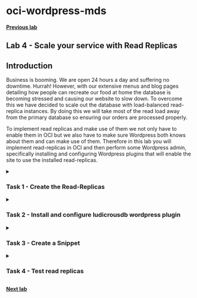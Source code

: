 # oci-wordpress-mds

**[Previous lab](./mds_enable_ha.md)**

## Lab 4 - Scale your service with Read Replicas

## Introduction
Business is booming. We are open 24 hours a day and suffering no downtime. Hurrah! However, with our extensive menus and blog pages detailing how people can recreate our food at home the database is becoming stressed and causing our website to slow down. To overcome this we have decided to scale out the database with load-balanced read-replica instances. By doing this we will take most of the read load away from the primary database so ensuring our orders are processed properly. 

To implement read replicas and make use of them we not only have to enable them in OCI but we also have to make sure Wordpress both knows about them and can make use of them. Therefore in this lab you will implement read-replicas in OCI and then perform some Wordpress admin, specifically installing and configuring Wordpress plugins that will enable the site to use the installed read-replicas. 

<details>
<summary><h3>Task 1 - Create the Read-Replicas</h3></summary>

1. Connect to OCI Dashboard

2. Navigate to MySQL HeatWave database instances page 

    ![OCI Burger menu for MySQL HeatWave Database instances](../images/./OCI-burger_menu-databases-db_system.png)

3. Click on your HA instance's name to see the details.

    ![OCI MySQL HeatWave Database Service instances list](../images/./OCI-mds-instances-list.png)

3. Scroll down the page until you see the menu on the left-hand-side, then select "Read Replicas" and click on "Create read replica"

    ![OCI MySQL HeatWave Database Service instance read replicas](../images/./OCI-mds-read_replicas-empty.png)

4. Change the "Name" to "mysqlreadreplica1" and press "Create read replica"

    ![OCI MySQL HeatWave Database Service create read replica 1](../images/./OCI-mds-read_replicas-create1.png)

5. Without waiting for the first replica to complete, click on "Create replica" again in order to create a second replica. This time call the replica "mysqlreadreplica2" and then confirm.

    ![OCI MySQL HeatWave Database Service create read replica 2](../images/./OCI-mds-read_replicas-create2.png)

6. Replica creation takes some time, so please don't wait and continue with next task

    ![OCI MySQL HeatWave Database Service creating replicas](../images/./OCI-mds-read_replicas-creating_replicas.png)

</details>


<details>
<summary><h3>Task 2 - Install and configure ludicrousdb wordpress plugin</h3></summary>

1. Connect with ssh to your wordpress server, as you did in lab 1

2. Execute these commands to install the ludicrousdb plugin

    ``` shell
    cd /var/www/html/wp-content/plugins
    sudo wget https://github.com/stuttter/ludicrousdb/archive/refs/heads/master.zip
    sudo unzip master.zip
    sudo mv ludicrousdb-master ludicrousdb
    sudo rm master.zip
    sudo chown -R apache. ludicrousdb
    sudo cp ludicrousdb/ludicrousdb/drop-ins/db.php ../db.php
    sudo cp ludicrousdb/ludicrousdb/drop-ins/db-config.php ../../

    ```

4. Retrieve the MySQL load balancer Endpoint for read replicas.  
    Return to OCI Dashboard and go to MySQL HeatWave database instances

    ![OCI Burger menu for MySQL HeatWave Database instances](../images/./OCI-burger_menu-databases-db_system.png)

5. Click on your HA instance's name "MySQLInstance" to see the details.

    ![OCI MySQL HeatWave Database Service instances list](../images/./OCI-mds-instances-list.png)
6. Scroll down the page, and in the menu on the left of the page choose "Endpoints".   
    Here you will see the IP address of your instance for read write access **DB system primary** and for the read replicas load balancer **Read replica load balancer**. Write down these two IP addresses because they will be needed in the next steps

    ![OCI MySQL Database Service instance Endpoints](../images/./OCI-mds-read_replicas-endpoints.png)

7. We must now configure LudicrousDB to use the Read Replica Load Balancer. With an editor (like vim or nano) edit the db-config.php configuration file:

    ``` shell
    cd /var/www/html/
    sudo vim db-config.php 

    ```

8. Scroll down the file to the database configuration section **$wpdb->add_database( array(** see the example below

    ![Ludicrousdb database configuration file](../images/./ludicrousdb-db_configuration_empty.png)

9. Edit the lines shown below using the IP addresses retrieved in the earlier step  

    ![Ludicrousdb database configuration file](../images/./ludicrousdb-db_configuration_sample.png)

10. Save your changes and return to the Restaurant web page. Check that the web site is still working and there are no issues with the new plugin

</details>

<details>
<summary><h3>Task 3 - Create a Snippet</h3></summary>

In order to test our read-replicas we need to create a snippet
    
1. Login to Wordpress as the Wordpress admin (http://***public-ip-address***/wp-admin) and enter the requested credentials

    ![Wordpress login](../images/WP_wp_admin.png)

2. In the wordpress management page choose "Plugins" from the left-hand-side menu, then click the button "Add New"

    ![Wordpress plugins menu](../images/WP-plugins_menu.png)

3. In the text box next to to the "Keyword" drop down (top right side of the page) enter "snippets" and press return (see below). This will bring up some available plugins

    ![Wordpress snippets plugin search](../images/WP-plugins-snippets_search.png)

4. Select the "WPCode" plugin and click on "Install Now"

    ![Wordpress WPCode isntallation](../images/WP-plugins-snippets-wpcode-install.png)

5. From left-hand-side menu choose Installed plugins, then press "Activate"under "WPCode Lite"

    ![Wordpress WPCode plugin activation](../images/WP-plugins-snippets-wpcode-activate.png)

6. A new menu option called "Code Snippets" will now be visible in the left side menu.  
    Click on "Code Snippets"

    ![Wordpress WPCOde snippet menu](../images/WP-plugins-wpcode_menu.png)

7. Click on "+ Add Snippet" in the left-hand menu and then hover your mouse over "Add Your Custom Code (New Snippet)" option. This will cause a new button, "Use snippet" to be displayed. Click on it.

    ![Wordpress WPCode add new snippet](../images/WP-plugins-wpcode-add_new.png)

8. In the Edit Snippet page (see image below):
    1. Enter the title of your snippet, use: "read replicas check"
    2. Select "Code Type": PHP
    3. insert this code in "Code Preview"
        ``` php
        <?php
        global $wpdb;
        $result = $wpdb->get_results("select @@hostname as host");
        echo "<strong>host:</strong> " . $result[0]->host;
        ?>
        ```
    4. Scroll down to "insertion" and click "Run Everywhere" in "Location" to expand the section
    5. Select "Page-Specific"
    6. Click on "Insert Before Paragraph"

    ![Wordpress snippet settings](../images/WP-plugins-wpcode-snippet_conf1.png)

9. Scroll down to the Insertion section. Keep the defaults as they are: location should read "Insert before paragraph" and paragraph number should be "1" 
    1. Click Inactive switch to activate (the name won't change but the background of the switch should turn blue)
    2. Click on the button in the top left of the screen next to the "Inactive" switch. If this is your first pass it will have a "Save" label, if this a subsequent pass (due to an earlier mistake) it will have an "Update" label.

    ![Wordpress snippet save](../images/WP-plugins-wpcode-snippet_conf2.png)

</details>

<details>
<summary><h3>Task 4 - Test read replicas</h3></summary>

1. We can now test our read replicas.  
    In the browser click on "My Restaurant" to return to the web site content

    ![Return to My Restaurant web site](../images/WP-visit_website.png)

2. Select "Sample page".  
    You will see a new line under the title and before the main body of text you will see a label that says "host:" with an alphanumeric value. This value is the database host id - it will belong to either the primary or one of the read-replicas.
 
    Refresh the page multiple times to see that the host changes periodically. By changing we can see that the requests are being load-balanced across the primary and its replicas.

    ![Sample page](../images/WP-sample_page.png)

</details>

**[Next lab](./mds_enable_pitr.md)**
